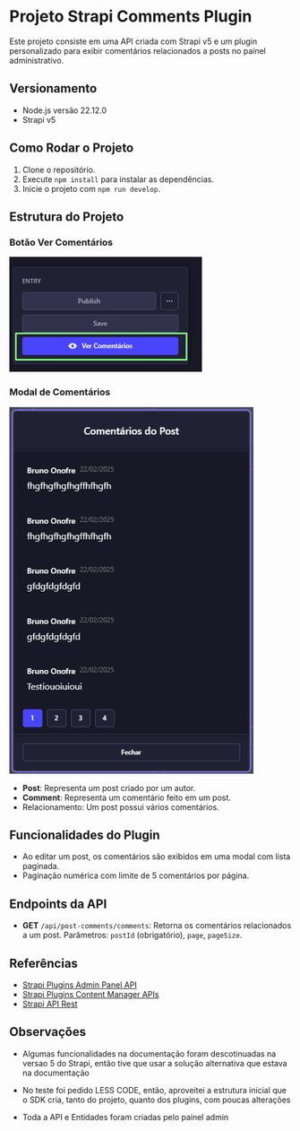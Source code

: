 # Projeto Strapi Comments Plugin

Este projeto consiste em uma API criada com Strapi v5 e um plugin personalizado para exibir comentários relacionados a posts no painel administrativo.

## Versionamento

- Node.js versão 22.12.0
- Strapi v5

## Como Rodar o Projeto

1. Clone o repositório.
2. Execute `npm install` para instalar as dependências.
3. Inicie o projeto com `npm run develop`.

## Estrutura do Projeto

### Botão Ver Comentários
![Botão Ver Comentários](./assets/btn.png)

### Modal de Comentários
![Modal de Comentários](./assets/dialog.png)


- **Post**: Representa um post criado por um autor.
- **Comment**: Representa um comentário feito em um post.
- Relacionamento: Um post possui vários comentários.

## Funcionalidades do Plugin

- Ao editar um post, os comentários são exibidos em uma modal com lista paginada.
- Paginação numérica com limite de 5 comentários por página.

## Endpoints da API

- **GET** `/api/post-comments/comments`: Retorna os comentários relacionados a um post. Parâmetros: `postId` (obrigatório), `page`, `pageSize`.

## Referências

- [Strapi Plugins Admin Panel API](https://docs.strapi.io/dev-docs/plugins/admin-panel-api)
- [Strapi Plugins Content Manager APIs](https://docs.strapi.io/dev-docs/plugins/content-manager-apis)
- [Strapi API Rest](https://docs.strapi.io/dev-docs/api/rest)

## Observações
- Algumas funcionalidades na documentação foram descotinuadas na versao 5 do Strapi, então tive que usar a solução alternativa que estava na documentação

- No teste foi pedido LESS CODE, então, aproveitei a estrutura inicial que o SDK cria, tanto do projeto, quanto dos plugins, com poucas alterações

- Toda a API e Entidades foram criadas pelo painel admin
